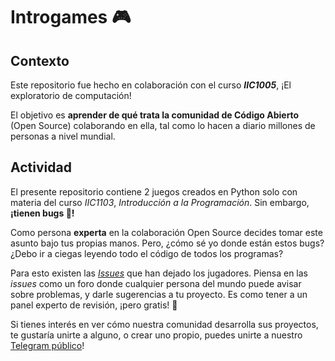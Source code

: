 # Introgames :video_game:
## Contexto
Este repositorio fue hecho en colaboración con el curso ***IIC1005***, ¡El exploratorio de computación!

El objetivo es **aprender de qué trata la comunidad de Código Abierto** (Open Source) colaborando en ella, tal como lo hacen a diario millones de personas a nivel mundial.
## Actividad
El presente repositorio contiene 2 juegos creados en Python solo con materia del curso *IIC1103*, *Introducción a la Programación*. Sin embargo, **¡tienen bugs :bug:!**

Como persona **experta** en la colaboración Open Source decides tomar este asunto bajo tus propias manos. Pero, ¿cómo sé yo donde están estos bugs? ¿Debo ir a ciegas leyendo todo el código de todos los programas?

Para esto existen las [*Issues*](https://github.com/open-source-uc/Introgames/issues) que han dejado los jugadores. Piensa en las *issues* como un foro donde cualquier persona del mundo puede avisar sobre problemas, y darle sugerencias a tu proyecto. Es como tener a un panel experto de revisión, ¡pero gratis! :money_with_wings:

Si tienes interés en ver cómo nuestra comunidad desarrolla sus proyectos, te gustaría unirte a alguno, o crear uno propio, puedes unirte a nuestro [Telegram público](https://t.me/+57PSUpFifq8xOGIx)!